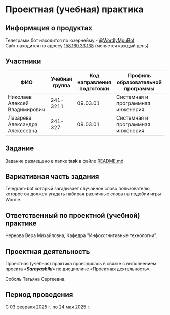# Проектная (учебная) практика

## Информация о продуктах

Телеграмм бот находится по юзернейму - [@WordlyMpuBot](https://t.me/WordlyMpuBot)  
Сайт находится по адресу [158.160.33.138](http://158.160.33.138) (меняется каждый день)

## Участники

| ФИО | Учебная группа | Код направления подготовки | Профиль образовательной программы |
|-|-|-|-|
| Николаев Алексей Владимирович | 241-3211 | 09.03.01 | Системная и программная инженерия |
| Лазарева Александра Алексеевна | 241-327 | 09.03.01 | Системная и программная инженерия |

## Задание

Задание размещено в папке **task** в файле [README.md](task/README.md).

## Вариативная часть задания

Telegram-bot который загадывает случайное слово пользователю, которое он должен угадать набирая различные слова на подобии игры Wordle.

## Ответственный по проектной (учебной) практике

Чернова Вера Михайловна, Кафедра "Инфокогнитивные технологии".

## Проектная деятельность

Проектная (учебная) практика проводилась в связке с выполнением проекта «***Sarayashiki***» по дисциплине «Проектная деятельность».

Соболь Татьяна Сергеевна.

## Период проведения

С 03 февраля 2025 г. по 24 мая 2025 г.
